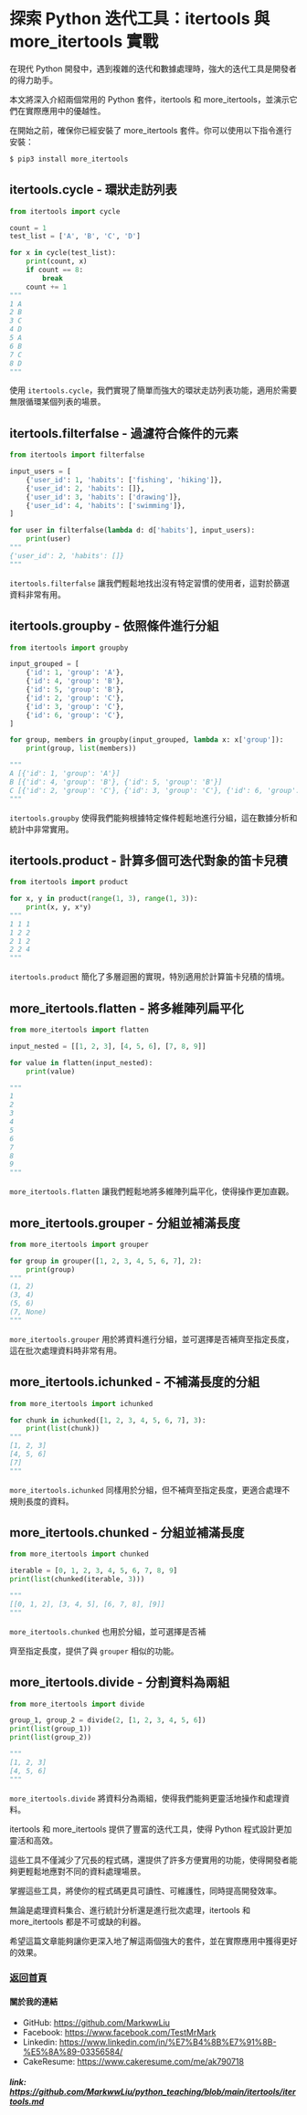 # 探索 Python 迭代工具：itertools 與 more_itertools 實戰

在現代 Python 開發中，遇到複雜的迭代和數據處理時，強大的迭代工具是開發者的得力助手。

本文將深入介紹兩個常用的 Python 套件，itertools 和 more_itertools，並演示它們在實際應用中的優越性。

在開始之前，確保你已經安裝了 more_itertools 套件。你可以使用以下指令進行安裝：

```bash
$ pip3 install more_itertools
```

## itertools.cycle - 環狀走訪列表

```python
from itertools import cycle

count = 1
test_list = ['A', 'B', 'C', 'D']

for x in cycle(test_list):
    print(count, x)
    if count == 8:
        break
    count += 1
"""
1 A
2 B
3 C
4 D
5 A
6 B
7 C
8 D
"""
```

使用 `itertools.cycle`，我們實現了簡單而強大的環狀走訪列表功能，適用於需要無限循環某個列表的場景。

## itertools.filterfalse - 過濾符合條件的元素

```python
from itertools import filterfalse

input_users = [
    {'user_id': 1, 'habits': ['fishing', 'hiking']},
    {'user_id': 2, 'habits': []},
    {'user_id': 3, 'habits': ['drawing']},
    {'user_id': 4, 'habits': ['swimming']},
]

for user in filterfalse(lambda d: d['habits'], input_users):
    print(user)
"""
{'user_id': 2, 'habits': []}
"""
```

`itertools.filterfalse` 讓我們輕鬆地找出沒有特定習慣的使用者，這對於篩選資料非常有用。

## itertools.groupby - 依照條件進行分組

```python
from itertools import groupby

input_grouped = [
    {'id': 1, 'group': 'A'},
    {'id': 4, 'group': 'B'},
    {'id': 5, 'group': 'B'},
    {'id': 2, 'group': 'C'},
    {'id': 3, 'group': 'C'},
    {'id': 6, 'group': 'C'},
]

for group, members in groupby(input_grouped, lambda x: x['group']):
    print(group, list(members))

"""
A [{'id': 1, 'group': 'A'}]
B [{'id': 4, 'group': 'B'}, {'id': 5, 'group': 'B'}]
C [{'id': 2, 'group': 'C'}, {'id': 3, 'group': 'C'}, {'id': 6, 'group': 'C'}]
"""
```

`itertools.groupby` 使得我們能夠根據特定條件輕鬆地進行分組，這在數據分析和統計中非常實用。

## itertools.product - 計算多個可迭代對象的笛卡兒積

```python
from itertools import product

for x, y in product(range(1, 3), range(1, 3)):
    print(x, y, x*y)
"""
1 1 1
1 2 2
2 1 2
2 2 4
"""
```

`itertools.product` 簡化了多層迴圈的實現，特別適用於計算笛卡兒積的情境。

## more_itertools.flatten - 將多維陣列扁平化

```python
from more_itertools import flatten

input_nested = [[1, 2, 3], [4, 5, 6], [7, 8, 9]]

for value in flatten(input_nested):
    print(value)

"""
1
2
3
4
5
6
7
8
9
"""
```

`more_itertools.flatten` 讓我們輕鬆地將多維陣列扁平化，使得操作更加直觀。

## more_itertools.grouper - 分組並補滿長度

```python
from more_itertools import grouper

for group in grouper([1, 2, 3, 4, 5, 6, 7], 2):
    print(group)
"""
(1, 2)
(3, 4)
(5, 6)
(7, None)
"""
```

`more_itertools.grouper` 用於將資料進行分組，並可選擇是否補齊至指定長度，這在批次處理資料時非常有用。

## more_itertools.ichunked - 不補滿長度的分組

```python
from more_itertools import ichunked

for chunk in ichunked([1, 2, 3, 4, 5, 6, 7], 3):
    print(list(chunk))
"""
[1, 2, 3]
[4, 5, 6]
[7]
"""
```

`more_itertools.ichunked` 同樣用於分組，但不補齊至指定長度，更適合處理不規則長度的資料。

## more_itertools.chunked - 分組並補滿長度

```python
from more_itertools import chunked

iterable = [0, 1, 2, 3, 4, 5, 6, 7, 8, 9]
print(list(chunked(iterable, 3)))

"""
[[0, 1, 2], [3, 4, 5], [6, 7, 8], [9]]
"""
```

`more_itertools.chunked` 也用於分組，並可選擇是否補

齊至指定長度，提供了與 `grouper` 相似的功能。

## more_itertools.divide - 分割資料為兩組

```python
from more_itertools import divide

group_1, group_2 = divide(2, [1, 2, 3, 4, 5, 6])
print(list(group_1))
print(list(group_2))

"""
[1, 2, 3]
[4, 5, 6]
"""
```

`more_itertools.divide` 將資料分為兩組，使得我們能夠更靈活地操作和處理資料。

itertools 和 more_itertools 提供了豐富的迭代工具，使得 Python 程式設計更加靈活和高效。

這些工具不僅減少了冗長的程式碼，還提供了許多方便實用的功能，使得開發者能夠更輕鬆地應對不同的資料處理場景。

掌握這些工具，將使你的程式碼更具可讀性、可維護性，同時提高開發效率。

無論是處理資料集合、進行統計分析還是進行批次處理，itertools 和 more_itertools 都是不可或缺的利器。

希望這篇文章能夠讓你更深入地了解這兩個強大的套件，並在實際應用中獲得更好的效果。

### [返回首頁](../README.md)

#### 關於我的連結
- GitHub: https://github.com/MarkwwLiu
- Facebook: https://www.facebook.com/TestMrMark
- Linkedin: https://www.linkedin.com/in/%E7%B4%8B%E7%91%8B-%E5%8A%89-03356584/
- CakeResume: https://www.cakeresume.com/me/ak790718

##### link: https://github.com/MarkwwLiu/python_teaching/blob/main/itertools/itertools.md
